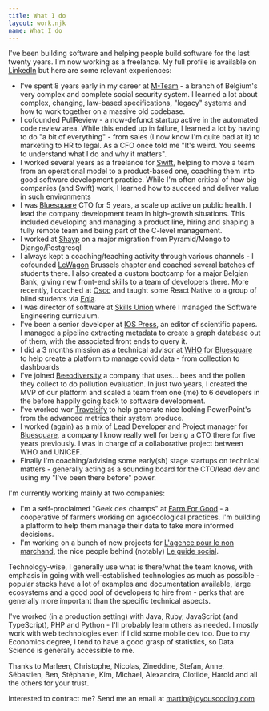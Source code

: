 ```yaml
---
title: What I do
layout: work.njk
name: What I do
---
```


I've been building software and helping people build software for the last twenty years. I'm now working as a freelance. My full profile is available on [LinkedIn](https://www.linkedin.com/in/martinvanaken/) but here are some relevant experiences:

- I've spent 8 years early in my career at [M-Team](https://www.mloz.be) - a branch of Belgium's very complex and complete social security system. I learned a lot about complex, changing, law-based specifications, "legacy" systems and how to work together on a massive old codebase.
- I cofounded PullReview - a now-defunct startup active in the automated code review area. While this ended up in failure, I learned a lot by having to do "a bit of everything" - from sales (I now know I'm quite bad at it) to marketing to HR to legal. As a CFO once told me "It's weird. You seems to understand what I do and why it matters".
- I worked several years as a freelance for [Swift](http://swift.com), helping to move a team from an operational model to a product-based one, coaching them into good software development practice. While I'm often critical of how big companies (and Swift) work, I learned how to succeed and deliver value in such environments
- I was [Bluesquare](bluesquarehub.com) CTO for 5 years, a scale up active un public health. I lead the company development team in high-growth situations. This included developing and managing a product line, hiring and shaping a fully remote team and being part of the C-level management.
- I worked at [Shayp](shayp.com) on a major migration from Pyramid/Mongo to Django/Postgresql
- I always kept a coaching/teaching activity through various channels - I cofounded [LeWagon](http://lewagon.com) Brussels chapter and coached several batches of students there. I also created a custom bootcamp for a major Belgian Bank, giving new front-end skills to a team of developers there. More recently, I coached at [Osoc](https://osoc.be/) and taught some React Native to a group of blind students via [Eqla](https://eqla.be).
- I was director of software at [Skills Union](https://www.skillsunion.com) where I managed the Software Engineering curriculum.
- I've been a senior developer at [IOS Press](https://www.iospress.com), an editor of scientific papers. I managed a pipeline extracting metadata to create a graph database out of them, with the associated front ends to query it.
- I did a 3 months mission as a technical advisor at [WHO](https://www.who.int) for [Bluesquare](bluesquarehub.com) to help create a platform to manage covid data - from collection to dashboards
- I've joined [Beeodiversity](https://beeodiversity.com) a company that uses... bees and the pollen they collect to do pollution evaluation. In just two years, I created the MVP of our platform and scaled a team from one (me) to 6 developers in the before happily going back to software development.
- I've worked wor [Travelsify](https://www.travelsify.com) to help generate nice looking PowerPoint's from the advanced metrics their system produce.
- I worked (again) as a mix of Lead Developer and Project manager for [Bluesquare](https://www.bluesquarehub.com), a company I know really well for being a CTO there for five years previously. I was in charge of a collaborative project between WHO and UNICEF.
- Finally I'm coaching/advising some early(sh) stage startups on technical matters - generally acting as a sounding board for the CTO/lead dev and using my "I've been there before" power.

I'm currently working mainly at two companies:

- I'm a self-proclaimed "Geek des champs" at [Farm For Good](https://www.farmforgood.org) - a cooperative of farmers working on agroecological practices. I'm building a platform to help them manage their data to take more informed decisions.
- I'm working on a bunch of new projects for [L'agence pour le non marchand](https://www.lagencepourlenonmarchand.be/), the nice people behind (notably) [Le guide social](https://pro.guidesocial.be/).

Technology-wise, I generally use what is there/what the team knows, with emphasis in going with well-established technologies as much as possible - popular stacks have a lot of examples and documentation available, large ecosystems and a good pool of developers to hire from - perks that are generally more important than the specific technical aspects.

I've worked (in a production setting) with Java, Ruby, JavaScript (and TypeScript), PHP and Python - I'll probably learn others as needed. I mostly work with web technologies even if I did some mobile dev too. Due to my Economics degree, I tend to have a good grasp of statistics, so Data Science is generally accessible to me.

Thanks to Marleen, Christophe, Nicolas, Zineddine, Stefan, Anne, Sébastien, Ben, Stéphanie, Kim, Michael, Alexandra, Clotilde, Harold and all the others for your trust. 

Interested to contract me? Send me an email at [martin@joyouscoding.com](mailto:martin@joyouscoding.com)
